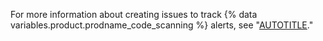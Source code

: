
For more information about creating issues to track {% data variables.product.prodname_code_scanning %} alerts, see "[AUTOTITLE](/code-security/code-scanning/automatically-scanning-your-code-for-vulnerabilities-and-errors/tracking-code-scanning-alerts-in-issues-using-task-lists)."
